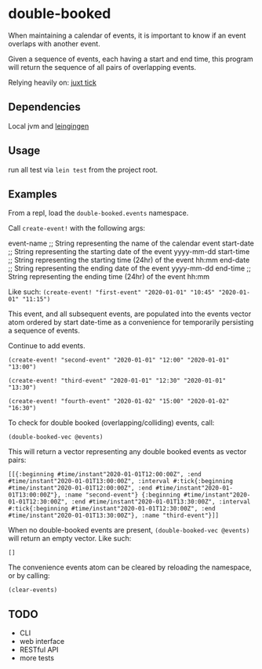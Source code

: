 # double-booked
When maintaining a calendar of events, it is important to know if an event overlaps with another event.

Given a sequence of events, each having a start and end time, this program will return the sequence of all pairs of overlapping events.

Relying heavily on: [juxt tick](https://github.com/juxt/tick)

## Dependencies
Local jvm and [leingingen](https://leiningen.org/)

## Usage
run all test via `lein test` from the project root.

## Examples

From a repl, load the `double-booked.events` namespace.

Call `create-event!` with the following args:

event-name      ;; String representing the name of the calendar event
start-date      ;; String representing the starting date of the event yyyy-mm-dd
start-time      ;; String representing the starting time (24hr) of the event hh:mm
end-date        ;; String representing the ending date of the event yyyy-mm-dd
end-time        ;; String representing the ending time (24hr) of the event hh:mm

Like such:
`(create-event! "first-event" "2020-01-01" "10:45" "2020-01-01" "11:15")`

This event, and all subsequent events, are populated into the events vector atom
ordered by start date-time as a convenience for temporarily persisting a sequence
of events.

Continue to add events.

`(create-event! "second-event" "2020-01-01" "12:00" "2020-01-01" "13:00")`

`(create-event! "third-event" "2020-01-01" "12:30" "2020-01-01" "13:30")`

`(create-event! "fourth-event" "2020-01-02" "15:00" "2020-01-02" "16:30")`

To check for double booked (overlapping/colliding) events, call:

`(double-booked-vec @events)`

This will return a vector representing any double booked events as vector pairs:  

`[[{:beginning #time/instant"2020-01-01T12:00:00Z",
:end #time/instant"2020-01-01T13:00:00Z",
:interval #:tick{:beginning #time/instant"2020-01-01T12:00:00Z", :end #time/instant"2020-01-01T13:00:00Z"},
:name "second-event"}
{:beginning #time/instant"2020-01-01T12:30:00Z",
:end #time/instant"2020-01-01T13:30:00Z",
:interval #:tick{:beginning #time/instant"2020-01-01T12:30:00Z", :end #time/instant"2020-01-01T13:30:00Z"},
:name "third-event"}]]`

When no double-booked events are present, `(double-booked-vec @events)` will return an empty vector.
Like such:

`[]`

The convenience events atom can be cleared by reloading the namespace, or by calling:

`(clear-events)`

## TODO
- CLI
- web interface
- RESTful API
- more tests




